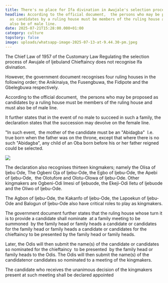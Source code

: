 ```yaml
---
title: There's no place for Ifa divination in Awujale's selection process
headline: According to the official document,  the persons who may be proposed
  as candidates by a ruling house must be members of the ruling house and must
  also be of male line.
date: 2025-07-21T15:28:00.000+01:00
category: culture
topstory: false
image: uploads/whatsapp-image-2025-07-13-at-9.44.30-pm.jpeg
---
```

The Chief Law of 1957 of the Customary Law Regulating the selection process of Awujale of Ijebuland Chieftaincy does not recognise Ifa divination.

However, the government document recognises four ruling houses in the following order; the Anikinaiya, the Fusengbuwa, the Fidipote and the Gbelegbuwa respectively.

According to the official document,  the persons who may be proposed as candidates by a ruling house must be members of the ruling house and must also be of male line.

It further states that in the event of no male to succeed in such a family, the declaration states that the succession may devolve on the female line.

"In such event,  the mother of the candidate must be an "Abidagba"  I.e. true born when the father was on the throne, except that where there is no such "Abidagba", any child of an Oba born before his or her father reigned could be selected.

![](https://www.thegatewaypeople.com/uploads/whatsapp-image-2025-07-21-at-3.29.16-pm.jpeg)



The declaration also recognises thirteen kingmakers; namely the Olisa of Ijebu Ode, The Ogbeni Oja of Ijebu-Ode, the Egbo of Ijebu-Ode, the Apebi of Ijebu-Ode,  the Olotufore and Olotu-Olowa of Ijebu-Ode.
Other kingmakers are Ogbeni-Odi Imesi of Ijebuode, the Ekeji-Odi Iletu of Ijebuode and the Oliwo of Ijebu-Ode.

The Agbon of Ijebu-Ode, the Kakanfo of Ijebu-Ode, the Lapoekun of Ijebu-Ode and Balogun of Ijebu-Ode also have critical roles to play as kingmakers.

The government document further states that the ruling house whose turn it is to provide a candidate shall nominate  at a family meeting to be summoned  by the family head or family heads a candidate or candidates for the family head or family heads a candidate or candidates for the chieftaincy to be presented by the family head or family heads.

Later, the Odis will then submit the name(s) of the candidate or candidates  so nominated for the chieftaincy  to be presented  by the family head or family heads to the Odis.
The Odis will then submit the name(s) of the candidatenor candidates so nominated to a meeting of the kingmakers.

The candidate who receives the unanimous decision of the kingmakers present at such meeting shall be declared appointed
